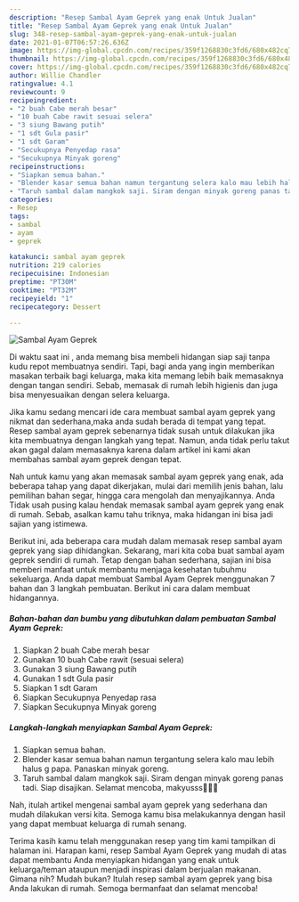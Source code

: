 ```yaml
---
description: "Resep Sambal Ayam Geprek yang enak Untuk Jualan"
title: "Resep Sambal Ayam Geprek yang enak Untuk Jualan"
slug: 348-resep-sambal-ayam-geprek-yang-enak-untuk-jualan
date: 2021-01-07T06:57:26.636Z
image: https://img-global.cpcdn.com/recipes/359f1268830c3fd6/680x482cq70/sambal-ayam-geprek-foto-resep-utama.jpg
thumbnail: https://img-global.cpcdn.com/recipes/359f1268830c3fd6/680x482cq70/sambal-ayam-geprek-foto-resep-utama.jpg
cover: https://img-global.cpcdn.com/recipes/359f1268830c3fd6/680x482cq70/sambal-ayam-geprek-foto-resep-utama.jpg
author: Willie Chandler
ratingvalue: 4.1
reviewcount: 9
recipeingredient:
- "2 buah Cabe merah besar"
- "10 buah Cabe rawit sesuai selera"
- "3 siung Bawang putih"
- "1 sdt Gula pasir"
- "1 sdt Garam"
- "Secukupnya Penyedap rasa"
- "Secukupnya Minyak goreng"
recipeinstructions:
- "Siapkan semua bahan."
- "Blender kasar semua bahan namun tergantung selera kalo mau lebih halus g papa. Panaskan minyak goreng."
- "Taruh sambal dalam mangkok saji. Siram dengan minyak goreng panas tadi. Siap disajikan. Selamat mencoba, makyusss🥰🥰🥰"
categories:
- Resep
tags:
- sambal
- ayam
- geprek

katakunci: sambal ayam geprek 
nutrition: 219 calories
recipecuisine: Indonesian
preptime: "PT30M"
cooktime: "PT32M"
recipeyield: "1"
recipecategory: Dessert

---
```



![Sambal Ayam Geprek](https://img-global.cpcdn.com/recipes/359f1268830c3fd6/680x482cq70/sambal-ayam-geprek-foto-resep-utama.jpg)

Di waktu  saat ini , anda memang bisa membeli hidangan siap saji tanpa kudu repot membuatnya sendiri. Tapi, bagi anda yang ingin memberikan masakan terbaik bagi keluarga, maka kita memang lebih baik memasaknya dengan tangan sendiri. Sebab, memasak di rumah lebih higienis dan juga bisa menyesuaikan dengan selera keluarga.

Jika kamu sedang mencari ide cara membuat sambal ayam geprek yang nikmat dan sederhana,maka anda sudah berada di tempat yang tepat. Resep sambal ayam geprek  sebenarnya tidak susah untuk dilakukan jika kita membuatnya dengan langkah yang tepat. Namun, anda tidak perlu takut akan gagal dalam memasaknya 
karena dalam artikel ini kami akan membahas sambal ayam geprek dengan tepat.  



Nah untuk kamu yang akan memasak sambal ayam geprek yang enak, ada beberapa tahap yang dapat dikerjakan, mulai dari memilih jenis bahan, lalu pemilihan bahan segar, hingga cara mengolah dan menyajikannya. Anda Tidak usah pusing kalau hendak memasak sambal ayam geprek yang enak di rumah. Sebab, asalkan kamu  tahu triknya, maka hidangan ini bisa jadi sajian yang istimewa.

Berikut ini, ada beberapa cara mudah dalam memasak resep sambal ayam geprek yang siap dihidangkan. Sekarang, mari kita coba buat sambal ayam geprek sendiri di rumah. Tetap dengan bahan sederhana, sajian ini bisa memberi manfaat untuk membantu menjaga kesehatan tubuhmu sekeluarga. Anda dapat membuat Sambal Ayam Geprek menggunakan 7 bahan dan 3 langkah pembuatan. Berikut ini cara dalam membuat hidangannya.

<!--inarticleads1-->

##### Bahan-bahan dan bumbu yang dibutuhkan dalam pembuatan Sambal Ayam Geprek:

1. Siapkan 2 buah Cabe merah besar
1. Gunakan 10 buah Cabe rawit (sesuai selera)
1. Gunakan 3 siung Bawang putih
1. Gunakan 1 sdt Gula pasir
1. Siapkan 1 sdt Garam
1. Siapkan Secukupnya Penyedap rasa
1. Siapkan Secukupnya Minyak goreng




<!--inarticleads2-->

##### Langkah-langkah menyiapkan Sambal Ayam Geprek:

1. Siapkan semua bahan.
1. Blender kasar semua bahan namun tergantung selera kalo mau lebih halus g papa. Panaskan minyak goreng.
1. Taruh sambal dalam mangkok saji. Siram dengan minyak goreng panas tadi. Siap disajikan. Selamat mencoba, makyusss🥰🥰🥰




Nah, itulah artikel mengenai  sambal ayam geprek  yang sederhana dan mudah dilakukan versi kita. Semoga kamu bisa melakukannya dengan hasil yang dapat membuat keluarga di rumah senang. 

Terima kasih kamu telah menggunakan resep yang tim kami tampilkan di halaman ini. Harapan kami, resep  Sambal Ayam Geprek yang mudah di atas dapat membantu Anda menyiapkan hidangan yang enak untuk keluarga/teman ataupun menjadi inspirasi dalam berjualan makanan. Gimana nih? Mudah bukan? Itulah resep sambal ayam geprek yang bisa Anda lakukan di rumah. Semoga bermanfaat dan selamat mencoba!

